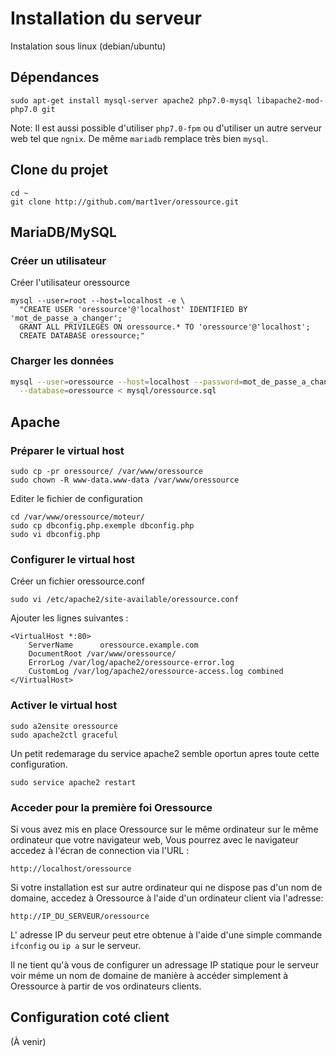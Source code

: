 # Installation du serveur

Instalation sous linux (debian/ubuntu)

## Dépendances

```shell
sudo apt-get install mysql-server apache2 php7.0-mysql libapache2-mod-php7.0 git
```

Note: Il est aussi possible d'utiliser `php7.0-fpm` ou d'utiliser un autre
serveur web tel que `ngnix`. De même `mariadb` remplace très bien `mysql`.

## Clone du projet

```shell
cd ~
git clone http://github.com/mart1ver/oressource.git
```

## MariaDB/MySQL

### Créer un utilisateur

Créer l'utilisateur oressource

```shell
mysql --user=root --host=localhost -e \
  "CREATE USER 'oressource'@'localhost' IDENTIFIED BY 'mot_de_passe_a_changer';
  GRANT ALL PRIVILEGES ON oressource.* TO 'oressource'@'localhost';
  CREATE DATABASE oressource;"
```

### Charger les données

```bash
mysql --user=oressource --host=localhost --password=mot_de_passe_a_changer \
  --database=oressource < mysql/oressource.sql
```

## Apache

### Préparer le virtual host

```shell
sudo cp -pr oressource/ /var/www/oressource
sudo chown -R www-data.www-data /var/www/oressource
```

Editer le fichier de configuration

```shell
cd /var/www/oressource/moteur/
sudo cp dbconfig.php.exemple dbconfig.php
sudo vi dbconfig.php
```

### Configurer le virtual host

Créer un fichier oressource.conf

`sudo vi /etc/apache2/site-available/oressource.conf`

Ajouter les lignes suivantes :

```
<VirtualHost *:80>
    ServerName      oressource.example.com
    DocumentRoot /var/www/oressource/
    ErrorLog /var/log/apache2/oressource-error.log
    CustomLog /var/log/apache2/oressource-access.log combined
</VirtualHost>
```

### Activer le virtual host

```shell
sudo a2ensite oressource
sudo apache2ctl graceful
```

Un petit redemarage du service apache2 semble oportun apres toute cette
configuration.

```shell
sudo service apache2 restart
```

### Acceder pour la première foi Oressource

Si vous avez mis en place Oressource sur le même ordinateur sur le même
ordinateur que votre navigateur web, Vous pourrez avec le navigateur accedez à
l'écran de connection via l'URL :

```
http://localhost/oressource
```

Si votre installation est sur autre ordinateur qui ne dispose pas d'un nom de
domaine, accedez à Oressource à l'aide d'un ordinateur client via l'adresse:

```
http://IP_DU_SERVEUR/oressource
```

L' adresse IP du serveur peut etre obtenue à l'aide d'une simple commande
`ifconfig` ou `ip a` sur le serveur.

Il ne tient qu'à vous de configurer un adressage IP statique pour le serveur
voir méme un nom de domaine de manière à accéder simplement à Oressource à
partir de vos ordinateurs clients.

## Configuration coté client

(À venir)
